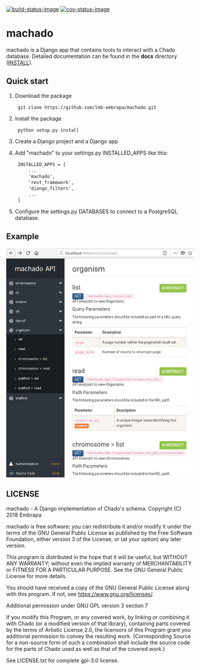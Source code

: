 [![build-status-image]][travis]
[![cov-status-image]][codecov]

# machado

machado is a Django app that contains tools to interact with a Chado database.
Detailed documentation can be found in the **docs** directory ([INSTALL](http://machado.readthedocs.io/en/latest/installation.html)).


## Quick start

1. Download the package

        git clone https://github.com/lmb-embrapa/machado.git


2. Install the package

        python setup.py install

3. Create a Django project and a Django app

4. Add "machado" to your settings.py INSTALLED_APPS like this:

        INSTALLED_APPS = [
            ...
            'machado',
            'rest_framework',
            'django_filters',
            ...
        ]

5. Configure the settings.py DATABASES to connect to a PostgreSQL database.

## Example

![Screenshot](static/screenshot.png)

## LICENSE

machado - A Django implementation of Chado's schema.
Copyright (C) 2018 Embrapa

machado is free software: you can redistribute it and/or modify
it under the terms of the GNU General Public License as published by
the Free Software Foundation, either version 3 of the License, or
(at your option) any later version.

This program is distributed in the hope that it will be useful,
but WITHOUT ANY WARRANTY; without even the implied warranty of
MERCHANTABILITY or FITNESS FOR A PARTICULAR PURPOSE.  See the
GNU General Public License for more details.

You should have received a copy of the GNU General Public License
along with this program.  If not, see <https://www.gnu.org/licenses/>.

Additional permission under GNU GPL version 3 section 7

If you modify this Program, or any covered work, by linking or combining
it with Chado (or a modified version of that library), containing parts
covered by the terms of Artistic License 2.0, the licensors of this Program
grant you additional permission to convey the resulting work. {Corresponding
Source for a non-source form of such a combination shall include the source
code for the parts of Chado used as well as that of the covered work.}

See LICENSE.txt for complete gpl-3.0 license.

[build-status-image]: https://secure.travis-ci.org/lmb-embrapa/machado.svg?branch=master
[travis]: https://travis-ci.org/lmb-embrapa/machado
[cov-status-image]: https://img.shields.io/codecov/c/github/lmb-embrapa/machado/master.svg
[codecov]: https://codecov.io/gh/lmb-embrapa/machado

